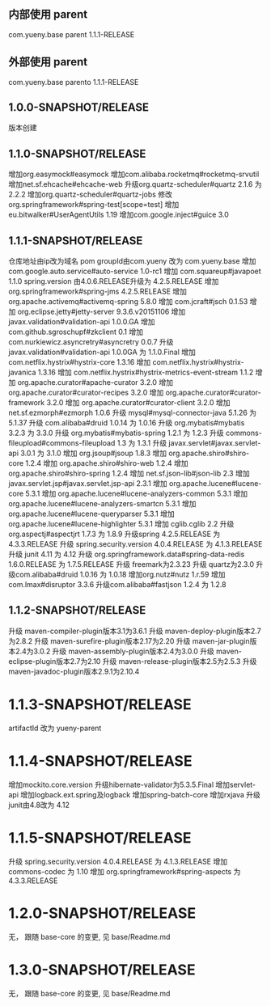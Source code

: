 ## 内部使用 parent
<parent>
	<groupId>com.yueny.base</groupId>
	<artifactId>parent</artifactId>
	<version>1.1.1-RELEASE</version>
</parent>
	
## 外部使用 parent
<parent>
	<groupId>com.yueny.base</groupId>
	<artifactId>parento</artifactId>
	<version>1.1.1-RELEASE</version>
</parent>

## 1.0.0-SNAPSHOT/RELEASE
版本创建

## 1.1.0-SNAPSHOT/RELEASE
增加org.easymock#easymock
增加com.alibaba.rocketmq#rocketmq-srvutil
增加net.sf.ehcache#ehcache-web
升级org.quartz-scheduler#quartz 2.1.6 为 2.2.2
增加org.quartz-scheduler#quartz-jobs
修改org.springframework#spring-test[scope=test]
增加eu.bitwalker#UserAgentUtils 1.19
增加com.google.inject#guice 3.0

## 1.1.1-SNAPSHOT/RELEASE
仓库地址由ip改为域名
pom groupId由com.yueny 改为 com.yueny.base
增加 com.google.auto.service#auto-service 1.0-rc1
增加 com.squareup#javapoet 1.1.0
spring.version 由4.0.6.RELEASE升级为 4.2.5.RELEASE
增加 org.springframework#spring-jms 4.2.5.RELEASE
增加 org.apache.activemq#activemq-spring 5.8.0
增加 com.jcraft#jsch 0.1.53
增加 org.eclipse.jetty#jetty-server 9.3.6.v20151106
增加 javax.validation#validation-api 1.0.0.GA
增加 com.github.sgroschupf#zkclient 0.1
增加 com.nurkiewicz.asyncretry#asyncretry 0.0.7
升级 javax.validation#validation-api 1.0.0GA 为 1.1.0.Final
增加 com.netflix.hystrix#hystrix-core 1.3.16
增加 com.netflix.hystrix#hystrix-javanica 1.3.16
增加 com.netflix.hystrix#hystrix-metrics-event-stream 1.1.2
增加 org.apache.curator#apache-curator 3.2.0
增加 org.apache.curator#curator-recipes 3.2.0
增加 org.apache.curator#curator-framework 3.2.0
增加 org.apache.curator#curator-client 3.2.0
增加 net.sf.ezmorph#ezmorph 1.0.6
升级 mysql#mysql-connector-java 5.1.26 为 5.1.37
升级 com.alibaba#druid 1.0.14 为 1.0.16
升级 org.mybatis#mybatis 3.2.3 为 3.3.0
升级 org.mybatis#mybatis-spring 1.2.1 为 1.2.3
升级 commons-fileupload#commons-fileupload 1.3 为 1.3.1
升级 javax.servlet#javax.servlet-api 3.0.1 为 3.1.0
增加 org.jsoup#jsoup 1.8.3
增加 org.apache.shiro#shiro-core 1.2.4
增加 org.apache.shiro#shiro-web 1.2.4
增加 org.apache.shiro#shiro-spring 1.2.4
增加 net.sf.json-lib#json-lib 2.3
增加 javax.servlet.jsp#javax.servlet.jsp-api 2.3.1
增加 org.apache.lucene#lucene-core 5.3.1
增加 org.apache.lucene#lucene-analyzers-common 5.3.1
增加 org.apache.lucene#lucene-analyzers-smartcn 5.3.1
增加 org.apache.lucene#lucene-queryparser 5.3.1
增加 org.apache.lucene#lucene-highlighter 5.3.1
增加 cglib.cglib 2.2
升级 org.aspectj#aspectjrt 1.7.3 为 1.8.9
升级spring 4.2.5.RELEASE 为 4.3.3.RELEASE
升级 spring.security.version 4.0.4.RELEASE 为 4.1.3.RELEASE
升级 junit 4.11 为 4.12
升级 org.springframework.data#spring-data-redis 1.6.0.RELEASE 为 1.7.5.RELEASE
升级 freemark为2.3.23
升级 quartz为2.3.0
升级com.alibaba#druid 1.0.16 为 1.0.18
增加org.nutz#nutz 1.r.59
增加com.lmax#disruptor 3.3.6
升级com.alibaba#fastjson 1.2.4 为 1.2.8

## 1.1.2-SNAPSHOT/RELEASE
升级 maven-compiler-plugin版本3.1为3.6.1
升级 maven-deploy-plugin版本2.7为2.8.2
升级 maven-surefire-plugin版本2.17为2.20
升级 maven-jar-plugin版本2.4为3.0.2
升级 maven-assembly-plugin版本2.4为3.0.0
升级 maven-eclipse-plugin版本2.7为2.10
升级 maven-release-plugin版本2.5为2.5.3
升级 maven-javadoc-plugin版本2.9.1为2.10.4

# 1.1.3-SNAPSHOT/RELEASE
artifactId 改为  yueny-parent

# 1.1.4-SNAPSHOT/RELEASE
增加mockito.core.version
升级hibernate-validator为5.3.5.Final
增加servlet-api
增加logback.ext.spring及logback
增加spring-batch-core
增加rxjava
升级junit由4.8改为 4.12

# 1.1.5-SNAPSHOT/RELEASE
升级 spring.security.version 4.0.4.RELEASE 为 4.1.3.RELEASE
增加 commons-codec 为 1.10
增加 org.springframework#spring-aspects 为 4.3.3.RELEASE

# 1.2.0-SNAPSHOT/RELEASE
无， 跟随 base-core 的变更, 见 base/Readme.md

# 1.3.0-SNAPSHOT/RELEASE
无， 跟随 base-core 的变更, 见 base/Readme.md
